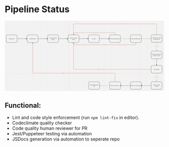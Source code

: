 # Pipeline Status

![](phase2.png)

## Functional:
- Lint and code style enforcement (run `npm lint-fix` in editor).
- Codeclimate quality checker
- Code quality human reviewer for PR
- Jest/Puppeteer testing via automation
- JSDocs generation via automation to seperate repo
